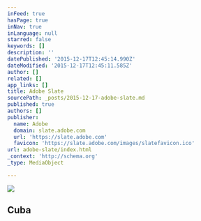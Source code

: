 ```yaml
---
inFeed: true
hasPage: true
inNav: true
inLanguage: null
starred: false
keywords: []
description: ''
datePublished: '2015-12-17T12:45:14.990Z'
dateModified: '2015-12-17T12:45:11.585Z'
author: []
related: []
app_links: []
title: Adobe Slate
sourcePath: _posts/2015-12-17-adobe-slate.md
published: true
authors: []
publisher:
  name: Adobe
  domain: slate.adobe.com
  url: 'https://slate.adobe.com'
  favicon: 'https://slate.adobe.com/images/slatefavicon.ico'
url: adobe-slate/index.html
_context: 'http://schema.org'
_type: MediaObject

---
```

![](https://the-grid-user-content.s3-us-west-2.amazonaws.com/888f1cf2-cdc1-42af-a347-873e5e9f0a10.jpg)

<article style=""><h1>Cuba</h1></article>